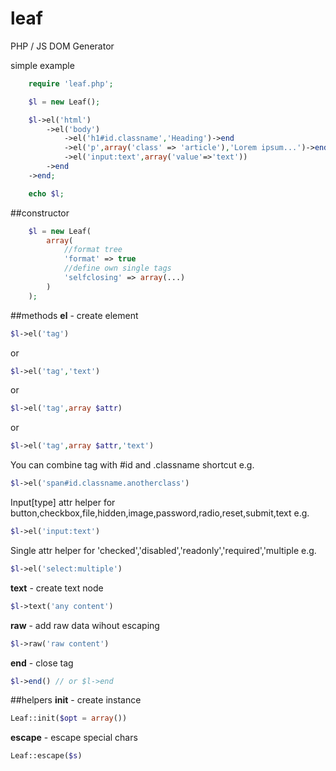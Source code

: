 # leaf
PHP / JS DOM Generator

simple example
```PHP
	require 'leaf.php';

	$l = new Leaf();

	$l->el('html')
		->el('body')
			->el('h1#id.classname','Heading')->end
			->el('p',array('class' => 'article'),'Lorem ipsum...')->end
			->el('input:text',array('value'=>'text'))
		->end
	->end;

	echo $l;
```

##constructor

```PHP
	$l = new Leaf(
		array(
			//format tree
			'format' => true
			//define own single tags
			'selfclosing' => array(...) 
		)
	);

```

##methods
**el** - create element
```PHP
$l->el('tag')
```
or
```PHP
$l->el('tag','text')
```
or
```PHP
$l->el('tag',array $attr)
```
or
```PHP
$l->el('tag',array $attr,'text')
```

You can combine tag with #id and .classname shortcut e.g.
```PHP
$l->el('span#id.classname.anotherclass')
```
Input[type] attr helper for button,checkbox,file,hidden,image,password,radio,reset,submit,text e.g.
```PHP
$l->el('input:text')
```

Single attr helper for 'checked','disabled','readonly','required','multiple e.g.
```PHP
$l->el('select:multiple')
```

**text** - create text node
```PHP
$l->text('any content')
```

**raw** - add raw data wihout escaping
```PHP
$l->raw('raw content')
```

**end** - close tag
```PHP
$l->end() // or $l->end
```

##helpers
**init** - create instance
```PHP
Leaf::init($opt = array())
```
**escape** - escape special chars
```PHP
Leaf::escape($s)
```
